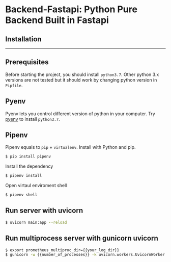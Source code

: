 # Backend-Fastapi: Python Pure Backend Built in Fastapi


## Installation
---
## Prerequisites
Before starting the project, you should install `python3.7`. Other python 3.x versions are not tested but it should work by changing python version in `Pipfile`.


## Pyenv
Pyenv lets you control different version of python in your computer.
Try [pyenv](https://github.com/pyenv/pyenv) to install `python3.7`.

## Pipenv
Pipenv equals to `pip` + `virtualenv`. Install with Python and pip.
```sh
$ pip install pipenv
```
Install the dependency
```sh
$ pipenv install
```
Open virtaul enviroment shell
```sh
$ pipenv shell
```

## Run server with uvicorn
```sh
$ uvicorn main:app --reload
```

## Run multiprocess server with gunicorn uvicorn
```sh
$ export prometheus_multiproc_dir={{your_log_dir}}
$ gunicorn -w {{number_of_processes}} -k uvicorn.workers.UvicornWorker main:app {{host}}:{{port}}
```




